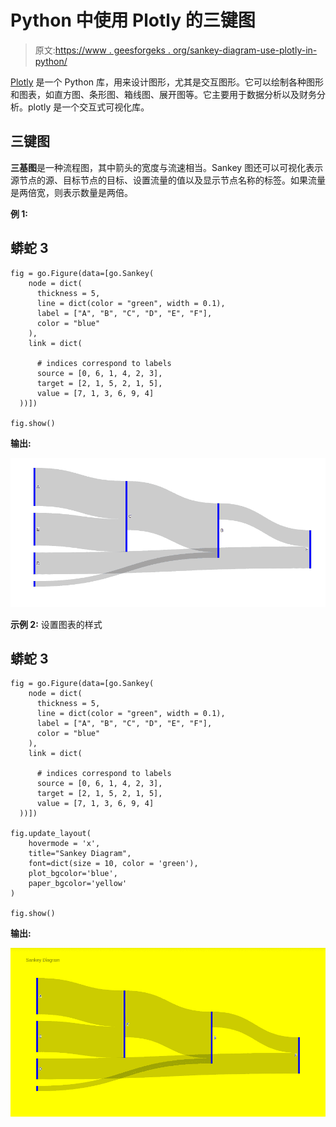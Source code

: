 # Python 中使用 Plotly 的三键图

> 原文:[https://www . geesforgeks . org/sankey-diagram-use-plotly-in-python/](https://www.geeksforgeeks.org/sankey-diagram-using-plotly-in-python/)

[Plotly](https://www.geeksforgeeks.org/getting-started-with-plotly-python/) 是一个 Python 库，用来设计图形，尤其是交互图形。它可以绘制各种图形和图表，如直方图、条形图、箱线图、展开图等。它主要用于数据分析以及财务分析。plotly 是一个交互式可视化库。

## 三键图

**三基图**是一种流程图，其中箭头的宽度与流速相当。Sankey 图还可以可视化表示源节点的源、目标节点的目标、设置流量的值以及显示节点名称的标签。如果流量是两倍宽，则表示数量是两倍。

**例 1:**

## 蟒蛇 3

```
fig = go.Figure(data=[go.Sankey(
    node = dict(
      thickness = 5,
      line = dict(color = "green", width = 0.1),
      label = ["A", "B", "C", "D", "E", "F"],
      color = "blue"
    ),
    link = dict(

      # indices correspond to labels
      source = [0, 6, 1, 4, 2, 3], 
      target = [2, 1, 5, 2, 1, 5],
      value = [7, 1, 3, 6, 9, 4]
  ))])

fig.show()
```

**输出:**

![](img/e97060d0372531d0db34118c3151283a.png)

**示例 2:** 设置图表的样式

## 蟒蛇 3

```
fig = go.Figure(data=[go.Sankey(
    node = dict(
      thickness = 5,
      line = dict(color = "green", width = 0.1),
      label = ["A", "B", "C", "D", "E", "F"],
      color = "blue"
    ),
    link = dict(

      # indices correspond to labels
      source = [0, 6, 1, 4, 2, 3], 
      target = [2, 1, 5, 2, 1, 5],
      value = [7, 1, 3, 6, 9, 4]
  ))])

fig.update_layout(
    hovermode = 'x',
    title="Sankey Diagram",
    font=dict(size = 10, color = 'green'),
    plot_bgcolor='blue',
    paper_bgcolor='yellow'
)

fig.show()
```

**输出:**

![](img/08e948d471a7c6363a1419cb0aab9faf.png)